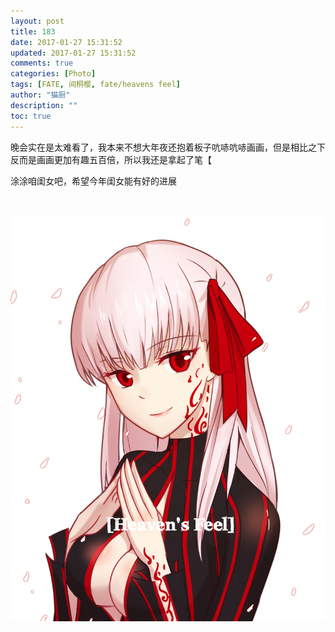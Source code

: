 ```yaml
---
layout: post
title: 183
date: 2017-01-27 15:31:52
updated: 2017-01-27 15:31:52
comments: true
categories: [Photo]
tags: [FATE, 间桐樱, fate/heavens feel]
author: "猫厨"
description: ""
toc: true
---
```


<p>晚会实在是太难看了，我本来不想大年夜还抱着板子吭哧吭哧画画，但是相比之下反而是画画更加有趣五百倍，所以我还是拿起了笔【</p> 
<p>涂涂咱闺女吧，希望今年闺女能有好的进展&nbsp;</p> 
<p><br /></p>

![](https://raw.githubusercontent.com/alicewish/meowchain247/master/img_cVZNdzJtQk9JV2NXTVJqMk9KQzEzazlqOXZmNDN3cGtnaXQ1TW5SUTA0ZHppbVFwbXhLVkJRPT0.jpg)